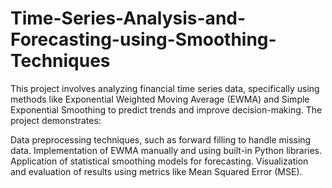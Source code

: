 # Time-Series-Analysis-and-Forecasting-using-Smoothing-Techniques
This project involves analyzing financial time series data, specifically using methods like Exponential Weighted Moving Average (EWMA) and Simple Exponential Smoothing to predict trends and improve decision-making. The project demonstrates:

Data preprocessing techniques, such as forward filling to handle missing data.
Implementation of EWMA manually and using built-in Python libraries.
Application of statistical smoothing models for forecasting.
Visualization and evaluation of results using metrics like Mean Squared Error (MSE).
